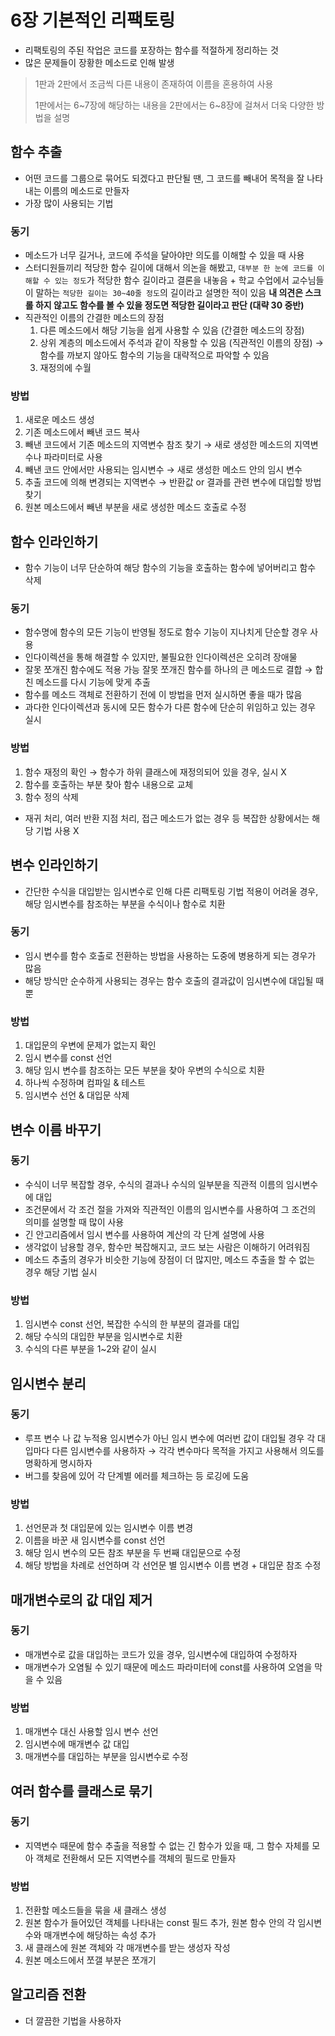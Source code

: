 # 6장 기본적인 리팩토링

* 리팩토링의 주된 작업은 코드를 포장하는 함수를 적절하게 정리하는 것
* 많은 문제들이 장황한 메소드로 인해 발생

> 1판과 2판에서 조금씩 다른 내용이 존재하여 이름을 혼용하여 사용
>
> 1판에서는 6~7장에 해당하는 내용을 2판에서는 6~8장에 걸쳐서 더욱 다양한 방법을 설명

## 함수 추출

* 어떤 코드를 그룹으로 묶어도 되겠다고 판단될 땐,  그 코드를 빼내어 목적을 잘 나타내는 이름의 메소드로 만들자
* 가장 많이 사용되는 기법 

### **동기**

* 메소드가 너무 길거나, 코드에 주석을 달아야만 의도를 이해할 수 있을 때 사용 
* 스터디원들끼리 적당한 함수 길이에 대해서 의논을 해봤고,  `대부분 한 눈에 코드를 이해할 수 있는 정도`가 적당한 함수 길이라고 결론을 내놓음 + 학교 수업에서 교수님들이 말하는 `적당한 길이는 30~40줄 정도`의 길이라고 설명한 적이 있음 **내 의견은 스크롤 하지 않고도 함수를 볼 수 있을 정도면 적당한 길이라고 판단 \(대략 30 중반\)** 
* 직관적인 이름의 간결한 메소드의 장점
  1. 다른 메소드에서 해당 기능을 쉽게 사용할 수 있음 \(간결한 메소드의 장점\)
  2. 상위 계층의 메소드에서 주석과 같이 작용할 수 있음 \(직관적인 이름의 장점\) → 함수를 까보지 않아도 함수의 기능을 대략적으로 파악할 수 있음
  3. 재정의에 수월 

### **방법**

1. 새로운 메소드 생성
2. 기존 메소드에서 빼낸 코드 복사
3. 빼낸 코드에서 기존 메소드의 지역변수 참조 찾기 → 새로 생성한 메소드의 지역변수나 파라미터로 사용
4. 빼낸 코드 안에서만 사용되는 임시변수 → 새로 생성한 메소드 안의 임시 변수
5. 추출 코드에 의해 변경되는 지역변수 → 반환값 or 결과를 관련 변수에 대입할 방법 찾기
6. 원본 메소드에서 빼낸 부분을 새로 생성한 메소드 호출로 수정

## 함수 인라인하기

* 함수 기능이 너무 단순하여 해당 함수의 기능을 호출하는 함수에 넣어버리고 함수 삭제

### 동기

* 함수명에 함수의 모든 기능이 반영될 정도로 함수 기능이 지나치게 단순할 경우 사용
* 인다이렉션을 통해 해결할 수 있지만, 불필요한 인다이렉션은 오히려 장애물 
* 잘못 쪼개진 함수에도 적용 가능 잘못 쪼개진 함수를 하나의 큰 메소드로 결합 → 합친 메소드를 다시 기능에 맞게 추출 
* 함수를 메소드 객체로 전환하기 전에 이 방법을 먼저 실시하면 좋을 때가 많음
* 과다한 인다이렉션과 동시에 모든 함수가 다른 함수에 단순히 위임하고 있는 경우 실시

### 방법

1. 함수 재정의 확인 → 함수가 하위 클래스에 재정의되어 있을 경우, 실시 X
2. 함수를 호출하는 부분 찾아 함수 내용으로 교체
3. 함수 정의 삭제

* 재귀 처리, 여러 반환 지점 처리, 접근 메소드가 없는 경우 등  복잡한 상황에서는 해당 기법 사용 X

## 변수 인라인하기

* 간단한 수식을 대입받는 임시변수로 인해 다른 리팩토링 기법 적용이 어려울 경우, 해당 임시변수를 참조하는 부분을 수식이나 함수로 치환

### 동기

* 임시 변수를 함수 호출로 전환하는 방법을 사용하는 도중에 병용하게 되는 경우가 많음
* 해당 방식만 순수하게 사용되는 경우는 함수 호출의 결과값이 임시변수에 대입될 때뿐

### 방법

1. 대입문의 우변에 문제가 없는지 확인
2. 임시 변수를 const 선언
3. 해당 임시 변수를 참조하는 모든 부분을 찾아 우변의 수식으로 치환
4. 하나씩 수정하며 컴파일 & 테스트
5. 임시변수 선언 & 대입문 삭제

## 변수 이름 바꾸기

### 동기

* 수식이 너무 복잡할 경우, 수식의 결과나 수식의 일부분을 직관적 이름의 임시변수에 대입
* 조건문에서 각 조건 절을 가져와 직관적인 이름의 임시변수를 사용하여 그 조건의 의미를 설명할 때 많이 사용
* 긴 안고리즘에서 임시 변수를 사용하여 계산의 각 단계 설명에 사용
* 생각없이 남용할 경우, 함수만 복잡해지고, 코드 보는 사람은 이해하기 어려워짐
* 메소드 추출의 경우가 비슷한 기능에 장점이 더 많지만,  메소드 추출을 할 수 없는 경우 해당 기법 실시

### 방법

1. 임시변수 const 선언, 복잡한 수식의 한 부분의 결과를 대입
2. 해당 수식의 대입한 부분을 임시변수로 치환
3. 수식의 다른 부분을 1~2와 같이 실시

## 임시변수 분리

### 동기

* 루프 변수 나 값 누적용 임시변수가 아닌 임시 변수에 여러번 값이 대입될 경우 각 대입마다 다른 임시변수를 사용하자 → 각각 변수마다 목적을 가지고 사용해서 의도를 명확하게 명시하자 
* 버그를 찾음에 있어 각 단계별 에러를 체크하는 등 로깅에 도움

### 방법

1. 선언문과 첫 대입문에 있는 임시변수 이름 변경
2. 이름을 바꾼 새 임시변수를 const 선언
3. 해당 임시 변수의 모든 참조 부분을 두 번째 대입문으로 수정
4. 해당 방법을 차례로 선언하며 각 선언문 별 임시변수 이름 변경 + 대입문 참조 수정

## 매개변수로의 값 대입 제거

### 동기

* 매개변수로 값을 대입하는 코드가 있을 경우, 임시변수에 대입하여 수정하자
* 매개변수가 오염될 수 있기 때문에 메소드 파라미터에 const를 사용하여 오염을 막을 수 있음

### 방법

1. 매개변수 대신 사용할 임시 변수 선언
2. 임시변수에 매개변수 값 대입
3. 매개변수를 대입하는 부분을 임시변수로 수정

## 여러 함수를 클래스로 묶기

### 동기

* 지역변수 때문에 함수 추출을 적용할 수 없는 긴 함수가 있을 때, 그 함수 자체를 모아 객체로 전환해서 모든 지역변수를 객체의 필드로 만들자

### 방법

1. 전환할 메소드들을 묶을 새 클래스 생성
2. 원본 함수가 들어있던 객체를 나타내는 const 필드 추가, 원본 함수 안의 각 임시변수와 매개변수에 해당하는 속성 추가
3. 새 클래스에 원본 객체와 각 매개변수를 받는 생성자 작성
4. 원본 메소드에서 쪼갤 부분은 쪼개기

## 알고리즘 전환

* 더 깔끔한 기법을 사용하자

